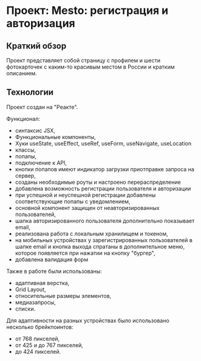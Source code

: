 # Проект: Mesto: регистрация и авторизация

## Краткий обзор

Проект представляет собой страницу с профилем и шести фотокарточек с каким-то красивым местом в России и кратким описанием.

## Технологии

Проект создан на "Реакте".

Функционал:

* синтаксис JSX,
* Функциональные компоненты,
* Хуки useState, useEffect, useRef, useForm, useNavigate, useLocation
* классы,
* попапы,
* подключение к API,
* кнопки попапов имеют индикатор загрузки приотправке запроса на сервер,
* созданы необходимые роуты и настроено перераспределение
* добавлена возможность регистрации пользователя и авторизации
* при успешной и неуспешной регистрации добавлены соответствующие попапы с уведомлением,
* основной компонент защищен от неавторизированных пользователей,
* шапка авторизированного пользователя дополнительно показывает email,
* реализована работа с локальным хранилищем и токеном,
* на мобильных устройствах у зарегистрированных пользователей в шапке email и кнопка выхода спратаны в дополнительное меню, которое появляется при нажатии на кнопку "бургер",
* добавлена валидация форм



Также в работе были использованы:

* адаптивная верстка,
* Grid Layout,
* относительные размеры элементов,
* медиазапросы,
* списки.

Для адаптивности на разных устройствах было использовано несколько брейкпоинтов:

* от 768 пикселей,
* от 425 и до 767 пикселей,
* до 424 пикселей.
